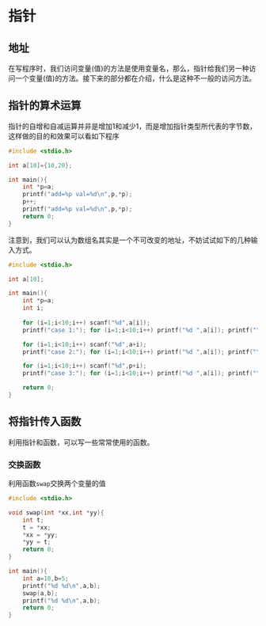 # 指针  

## 地址  

在写程序时，我们访问变量(值)的方法是使用变量名，那么，指针给我们另一种访问一个变量(值)的方法。接下来的部分都在介绍，什么是这种不一般的访问方法。

## 指针的算术运算

指针的自增和自减运算并非是增加1和减少1，而是增加指针类型所代表的字节数，这样做的目的和效果可以看如下程序

```c
#include <stdio.h>

int a[10]={10,20};

int main(){
	int *p=a;
	printf("add=%p val=%d\n",p,*p);
	p++;
	printf("add=%p val=%d\n",p,*p);
	return 0;
}
```

注意到，我们可以认为数组名其实是一个不可改变的地址，不妨试试如下的几种输入方式。

```c
#include <stdio.h>

int a[10];

int main(){
	int *p=a;
	int i;
	
	for (i=1;i<10;i++) scanf("%d",a[i]);
	printf("case 1:"); for (i=1;i<10;i++) printf("%d ",a[i]); printf("\n");

	for (i=1;i<10;i++) scanf("%d",a+i);
	printf("case 2:"); for (i=1;i<10;i++) printf("%d ",a[i]); printf("\n");

	for (i=1;i<10;i++) scanf("%d",p+i);
	printf("case 3:"); for (i=1;i<10;i++) printf("%d ",a[i]); printf("\n");

	return 0;
}
```

## 将指针传入函数

利用指针和函数，可以写一些常常使用的函数。

### 交换函数

利用函数`swap`交换两个变量的值

```c
#include <stdio.h>

void swap(int *xx,int *yy){
	int t;
	t = *xx;
	*xx = *yy;
	*yy = t;
	return 0;
}

int main(){
	int a=10,b=5;
	printf("%d %d\n",a,b);
	swap(a,b);
	printf("%d %d\n",a,b);
	return 0;
}
```
